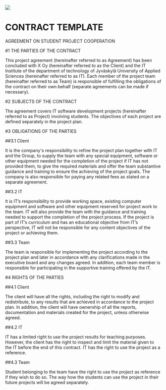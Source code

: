 [![](http://img.youtube.com/vi/P_ExkvEoj6k/0.jpg)](http://www.youtube.com/watch?v=P_ExkvEoj6k "")

# CONTRACT TEMPLATE

AGREEMENT ON STUDENT PROJECT COOPERATION 

 

#1 THE PARTIES OF THE CONTRACT 

This project agreement (hereinafter referred to as Agreement) has been concluded with X Oy (hereinafter referred to as the Client) and the IT Institute of the department of technology of Jyväskylä University of Applied Sciences (hereinafter referred to as IT). Each member of the project team (hereinafter referred to as Team) is responsible of fulfilling the obligations of the contract on their own behalf (separate agreements can be made if necessary). 

 

#2 SUBJECTS OF THE CONTRACT 

The agreement covers IT software development projects (hereinafter referred to as Project) involving students. The objectives of each project are defined separately in the project plan. 

 

#3 OBLIGATIONS OF THE PARTIES  
 

##3.1 Client 

It is the company's responsibility to refine the project plan together with IT and the Group, to supply the team with any special equipment, software or other equipment needed for the completion of the project if IT has not provided them, to give the required materials and offer the team substantive guidance and training to ensure the achieving of the project goals. The company is also responsible for paying any related fees as stated on a separate agreement. 

##3.2 IT 

It is IT’s responsibility to provide working space, existing computer equipment and software and other equipment reserved for project work to the team. IT will also provide the team with the guidance and training needed to support the completion of the project process. If the project is part of IT’s curriculum and has an educational objective from IT’s perspective, IT will not be responsible for any content objectives of the project or achieving them. 

##3.3 Team 

The team is responsible for implementing the project according to the project plan and later in accordance with any clarifications made in the executive board and any changes agreed. In addition, each team member is responsible for participating in the supportive training offered by the IT. 

#4 RIGHTS OF THE PARTIES 

##4.1 Client  

The client will have all the rights, including the right to modify and redistribute, to any results that are achieved in accordance to the project plan. In addition, the client will have ownership of all the reports, documentation and materials created for the project, unless otherwise agreed. 

##4.2 IT 

IT has a limited right to use the project results for teaching purposes. However, the client has the right to inspect and limit the material given to the IT before the end of this contract. IT has the right to use the project as a reference. 

  

##4.3 Team 

Student belonging to the team have the right to use the project as reference if they wish to do so. The way how the students can use the project in their future projects will be agreed separately.   